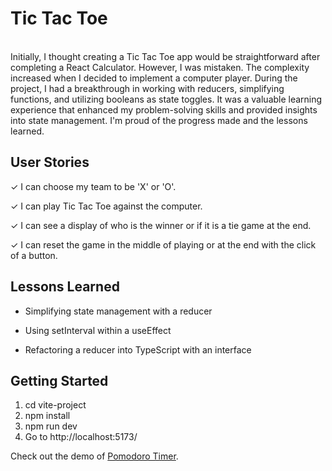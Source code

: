 # Tic Tac Toe 
<br>
Initially, I thought creating a Tic Tac Toe app would be straightforward after completing a React Calculator. However, I was mistaken. The complexity increased when I decided to implement a computer player. During the project, I had a breakthrough in working with reducers, simplifying functions, and utilizing booleans as state toggles. It was a valuable learning experience that enhanced my problem-solving skills and provided insights into state management. I'm proud of the progress made and the lessons learned.

## User Stories
&check;  I can choose my team to be 'X' or 'O'.

&check;  I can play Tic Tac Toe against the computer.

&check;  I can see a display of who is the winner or if it is a tie game at the end.

&check;  I can reset the game in the middle of playing or at the end with the click of a button.

## Lessons Learned
- Simplifying state management with a reducer

- Using setInterval within a useEffect

- Refactoring a reducer into TypeScript with an interface

## Getting Started

1.  cd vite-project
2.  npm install
3.  npm run dev
4.  Go to http://localhost:5173/

Check out the demo of [Pomodoro Timer](https://pomodoro-ts-one.vercel.app/).
